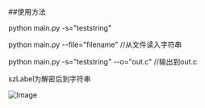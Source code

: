  ##使用方法 
 
python main.py -s="teststring" 

python main.py --file="filename" //从文件读入字符串 

python main.py -s="teststring" --o="out.c" //输出到out.c 

szLabel为解密后到字符串

![Image](https://raw.githubusercontent.com/lxwAsm/myprojects/master/python/CppStringConfusion/%E5%B1%8F%E5%B9%95%E5%BF%AB%E7%85%A7%202019-03-26%20%E4%B8%8B%E5%8D%882.24.39.png)
